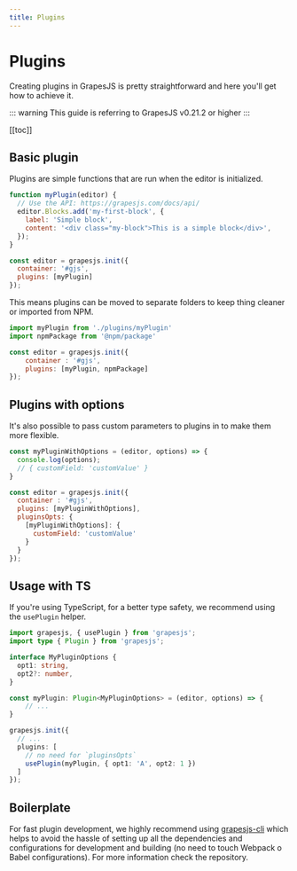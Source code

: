 ```yaml
---
title: Plugins
---
```


# Plugins

Creating plugins in GrapesJS is pretty straightforward and here you'll get how to achieve it.

::: warning
This guide is referring to GrapesJS v0.21.2 or higher
:::

[[toc]]

## Basic plugin

Plugins are simple functions that are run when the editor is initialized.

```js
function myPlugin(editor) {
  // Use the API: https://grapesjs.com/docs/api/
  editor.Blocks.add('my-first-block', {
    label: 'Simple block',
    content: '<div class="my-block">This is a simple block</div>',
  });
}

const editor = grapesjs.init({
  container: '#gjs',
  plugins: [myPlugin]
});
```

This means plugins can be moved to separate folders to keep thing cleaner or imported from NPM.

```js
import myPlugin from './plugins/myPlugin'
import npmPackage from '@npm/package'

const editor = grapesjs.init({
    container : '#gjs',
    plugins: [myPlugin, npmPackage]
});
```



<!--
## Named plugin

If you're distributing your plugin globally, you may want to make a named plugin. To keep thing cleaner, so you'll probably get a similar structure:

```
/your/path/to/grapesjs.min.js
/your/path/to/grapesjs-plugin.js
```

**Important:** The order that you load files matters. GrapesJS has to be loaded before the plugin. This sets up the `grapejs` global variable.

So, in your `grapesjs-plugin.js` file:

```js
export default grapesjs.plugins.add('my-plugin-name', (editor, options) => {
  /*
  * Here you should rely on GrapesJS APIs, so check 'API Reference' for more info
  * For example, you could do something like this to add some new command:
  *
  * editor.Commands.add(...);
  */
})
```

The name `my-plugin-name` is an ID of your plugin and you'll use it to tell your editor to grab it.

Here is a complete generic example:

```html
<script src="http://code.jquery.com/jquery-2.2.0.min.js"></script>
<link rel="stylesheet" href="path/to/grapes.min.css">
<script src="path/to/grapes.min.js"></script>
<script src="path/to/grapesjs-plugin.js"></script>

<div id="gjs"></div>

<script type="text/javascript">
  var editor = grapesjs.init({
      container : '#gjs',
      plugins: ['my-plugin-name']
  });
</script>
```
-->




## Plugins with options

It's also possible to pass custom parameters to plugins in to make them more flexible.

<!--
```js
  var editor = grapesjs.init({
      container : '#gjs',
      plugins: ['my-plugin-name'],
      pluginsOpts: {
        'my-plugin-name': {
          customField: 'customValue'
        }
      }
  });
```

Inside you plugin you'll get those options via `options` argument

```js
export default grapesjs.plugins.add('my-plugin-name', (editor, options) => {
  console.log(options);
  //{ customField: 'customValue' }
})
```

This also works with plugins that aren't named.

-->
```js
const myPluginWithOptions = (editor, options) => {
  console.log(options);
  // { customField: 'customValue' }
}

const editor = grapesjs.init({
  container : '#gjs',
  plugins: [myPluginWithOptions],
  pluginsOpts: {
    [myPluginWithOptions]: {
      customField: 'customValue'
    }
  }
});
```

<!--
## Named Plugins vs Non-Named Plugins

When you use a named plugin, then that name must be unique across all other plugins.

```js
grapesjs.plugins.add('my-plugin-name', fn);
```

In this example, the plugin name is `my-plugin-name` and can't be used by other plugins. To avoid namespace restrictions use basic plugins that are purely functional.

-->

## Usage with TS

If you're using TypeScript, for a better type safety, we recommend using the `usePlugin` helper.

```ts
import grapesjs, { usePlugin } from 'grapesjs';
import type { Plugin } from 'grapesjs';

interface MyPluginOptions {
  opt1: string,
  opt2?: number,
}

const myPlugin: Plugin<MyPluginOptions> = (editor, options) => {
    // ...
}

grapesjs.init({
  // ...
  plugins: [
    // no need for `pluginsOpts`
    usePlugin(myPlugin, { opt1: 'A', opt2: 1 })
  ]
});
```


## Boilerplate

For fast plugin development, we highly recommend using [grapesjs-cli](https://github.com/GrapesJS/cli) which helps to avoid the hassle of setting up all the dependencies and configurations for development and building (no need to touch Webpack o Babel configurations). For more information check the repository.

